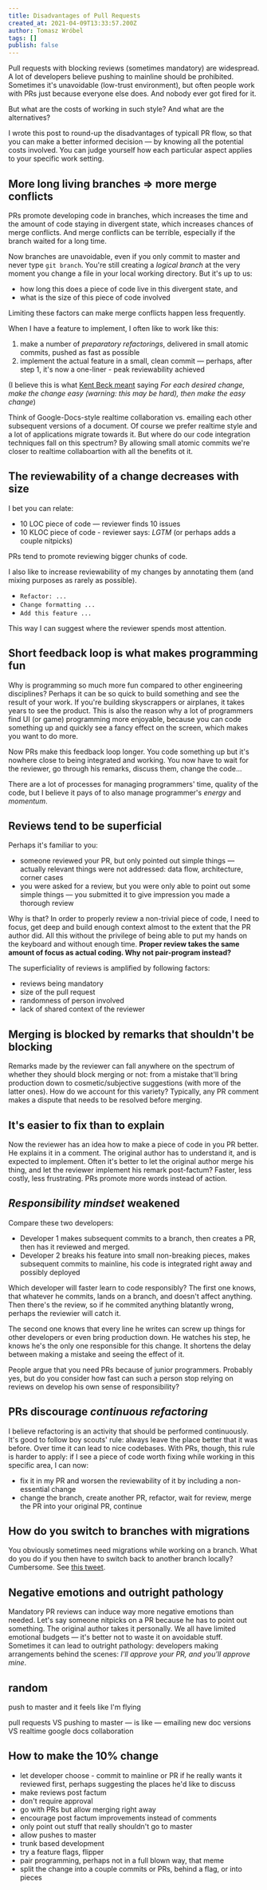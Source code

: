 ```yaml
---
title: Disadvantages of Pull Requests
created_at: 2021-04-09T13:33:57.200Z
author: Tomasz Wróbel
tags: []
publish: false
---
```


Pull requests with blocking reviews (sometimes mandatory) are widespread. A lot of developers believe pushing to mainline should be prohibited. Sometimes it's unavoidable (low-trust environment), but often people work with PRs just because everyone else does. And nobody ever got fired for it.

But what are the costs of working in such style? And what are the alternatives?

I wrote this post to round-up the disadvantages of typicall PR flow, so that you can make a better informed decision — by knowing all the potential costs involved. You can judge yourself how each particular aspect applies to your specific work setting.

## More long living branches => more merge conflicts

PRs promote developing code in branches, which increases the time and the amount of code staying in divergent state, which increases chances of merge conflicts. And merge conflicts can be terrible, especially if the branch waited for a long time.

Now branches are unavoidable, even if you only commit to master and never type `git branch`. You're still creating a _logical branch_ at the very moment you change a file in your local working directory. But it's up to us:

* how long this does a piece of code live in this divergent state, and
* what is the size of this piece of code involved
 
Limiting these factors can make merge conflicts happen less frequently.

When I have a feature to implement, I often like to work like this:

1. make a number of _preparatory refactorings_, delivered in small atomic commits, pushed as fast as possible
2. implement the actual feature in a small, clean commit — perhaps, after step 1, it's now a one-liner - peak reviewability achieved

(I believe this is what [Kent Beck meant](https://twitter.com/KentBeck/status/250733358307500032) saying _For each desired change, make the change easy (warning: this may be hard), then make the easy change_)

Think of Google-Docs-style realtime collaboration vs. emailing each other subsequent versions of a document. Of course we prefer realtime style and a lot of applications migrate towards it. But where do our code integration techniques fall on this spectrum? By allowing small atomic commits we're closer to realtime collaboartion with all the benefits ot it.

## The reviewability of a change decreases with size

I bet you can relate:

* 10 LOC piece of code — reviewer finds 10 issues
* 10 KLOC piece of code - reviewer says: _LGTM_ (or perhaps adds a couple nitpicks)

PRs tend to promote reviewing bigger chunks of code.

I also like to increase reviewability of my changes by annotating them (and mixing purposes as rarely as possible).

* `Refactor: ...`
* `Change formatting ...`
* `Add this feature ...`

This way I can suggest where the reviewer spends most attention.

## Short feedback loop is what makes programming fun

Why is programming so much more fun compared to other engineering disciplines? Perhaps it can be so quick to build something and see the result of your work. If you're building skyscrappers or airplanes, it takes years to see the product. This is also the reason why a lot of programmers find UI (or game) programming more enjoyable, because you can code something up and quickly see a fancy effect on the screen, which makes you want to do more.

Now PRs make this feedback loop longer. You code something up but it's nowhere close to being integrated and working. You now have to wait for the reviewer, go through his remarks, discuss them, change the code... 

There are a lot of processes for managing programmers' time, quality of the code, but I believe it pays of to also manage programmer's _energy_ and _momentum_.

## Reviews tend to be superficial

Perhaps it's familiar to you:

* someone reviewed your PR, but only pointed out simple things — actually relevant things were not addressed: data flow, architecture, corner cases
* you were asked for a review, but you were only able to point out some simple things — you submitted it to give impression you made a thorough review

Why is that? In order to properly review a non-trivial piece of code, I need to focus, get deep and build enough context almost to the extent that the PR author did. All this without the privilege of being able to put my hands on the keyboard and without enough time. **Proper review takes the same amount of focus as actual coding. Why not pair-program instead?**

The superficiality of reviews is amplified by following factors:

* reviews being mandatory
* size of the pull request
* randomness of person involved
* lack of shared context of the reviewer

## Merging is blocked by remarks that shouldn't be blocking

Remarks made by the reviewer can fall anywhere on the spectrum of whether they should block merging or not: from a mistake that'll bring production down to cosmetic/subjective suggestions (with more of the latter ones). How do we account for this variety? Typically, any PR comment makes a dispute that needs to be resolved before merging.

## It's easier to fix than to explain

Now the reviewer has an idea how to make a piece of code in you PR better. He explains it in a comment. The original author has to understand it, and is expected to implement. Often it's better to let the original author merge his thing, and let the reviewer implement his remark post-factum? Faster, less costly, less frustrating. PRs promote more words instead of action.

## _Responsibility mindset_ weakened

Compare these two developers:

* Developer 1 makes subsequent commits to a branch, then creates a PR, then has it reviewed and merged.
* Developer 2 breaks his feature into small non-breaking pieces, makes subsequent commits to mainline, his code is integrated right away and possibly deployed

Which developer will faster learn to code responsibly? The first one knows, that whatever he commits, lands on a branch, and doesn't affect anything. Then there's the review, so if he commited anything blatantly wrong, perhaps the reviewier will catch it.

The second one knows that every line he writes can screw up things for other developers or even bring production down. He watches his step, he knows he's the only one responsible for this change. It shortens the delay between making a mistake and seeing the effect of it.

People argue that you need PRs because of junior programmers. Probably yes, but do you consider how fast can such a person stop relying on reviews on develop his own sense of responsibility?

## PRs discourage _continuous refactoring_

I believe refactoring is an activity that should be performed continuously. It's good to follow boy scouts' rule: always leave the place better that it was before. Over time it can lead to nice codebases. With PRs, though, this rule is harder to apply: if I see a piece of code worth fixing while working in this specific area, I can now:

* fix it in my PR and worsen the reviewability of it by including a non-essential change
* change the branch, create another PR, refactor, wait for review, merge the PR into your original PR, continue

## How do you switch to branches with migrations

You obviously sometimes need migrations while working on a branch. What do you do if you then have to switch back to another branch locally? Cumbersome. See [this tweet](https://twitter.com/nateberkopec/status/1377348675291111426?s=21).

## Negative emotions and outright pathology

Mandatory PR reviews can induce way more negative emotions than needed. Let's say someone nitpicks on a PR because he has to point out something. The original author takes it personally. We all have limited emotional budgets — it's better not to waste it on avoidable stuff. Sometimes it can lead to outright pathology: developers making arrangements behind the scenes: _I'll approve your PR, and you'll approve mine_.

## random

push to master and it feels like I'm flying

pull requests VS pushing to master — is like — emailing new doc versions VS realtime google docs collaboration 

## How to make the 10% change

* let developer choose - commit to mainline or PR if he really wants it reviewed first, perhaps suggesting the places he'd like to discuss
* make reviews post factum
* don't require approval
* go with PRs but allow merging right away
* encourage post factum improvements instead of comments
* only point out stuff that really shouldn't go to master
* allow pushes to master
* trunk based development
* try a feature flags, flipper
* pair programming, perhaps not in a full blown way, that meme
* split the change into a couple commits or PRs, behind a flag, or into pieces
